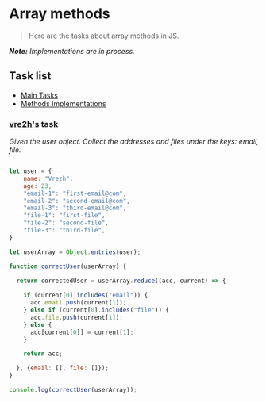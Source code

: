 # Array methods

> Here are the tasks about array methods in JS.  

_**Note:** Implementations are in process._

## Task list

- [Main Tasks](https://github.com/Vahan11/ACA-Lessons/tree/main/Lessons/lesson-10-11-05-2021/main-tasks)
- [Methods Implementations](https://github.com/Vahan11/ACA-Lessons/tree/main/Lessons/lesson-10-11-05-2021/implementations)

### [vre2h's](https://github.com/vre2h) task

_Given the user object. Collect the addresses and files under the keys: email, file._

```Javascript

let user = {
    name: "Vrezh",
    age: 23,
    "email-1": "first-email@com",
    "email-2": "second-email@com",
    "email-3": "third-email@com",
    "file-1": "first-file",
    "file-2": "second-file",
    "file-3": "third-file",
}

let userArray = Object.entries(user);

function correctUser(userArray) {

  return correctedUser = userArray.reduce((acc, current) => {
    
    if (current[0].includes("email")) {
      acc.email.push(current[1]); 
    } else if (current[0].includes("file")) {
      acc.file.push(current[1]); 
    } else {
      acc[current[0]] = current[1];
    }

    return acc;

  }, {email: [], file: []});
}

console.log(correctUser(userArray));

```